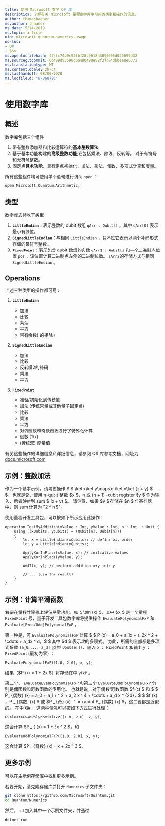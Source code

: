 ```yaml
---
title: 使用 Microsoft 数字 Q# 库
description: 了解有关 Microsoft 量程数字库中可用的类型和操作的信息。
author: thomashaener
ms.author: thhaner
ms.date: 5/14/2019
ms.topic: article
uid: microsoft.quantum.numerics.usage
no-loc:
- Q#
- $$v
ms.openlocfilehash: 474fc74b9c92fbf28c0618a3090905d025699d32
ms.sourcegitcommit: 6bf99d93590d6aa80490e88f2fd74dbbee8e0371
ms.translationtype: MT
ms.contentlocale: zh-CN
ms.lasthandoff: 08/06/2020
ms.locfileid: "87868791"
---
```

# <a name="using-the-numerics-library"></a>使用数字库

## <a name="overview"></a>概述

数字库包括三个组件

1. 带有整数添加器和比较运算符的**基本整数算法**
1. 基于基本功能构建的**高级整数功能**;它包括乘法、除法、反转等。 对于有符号和无符号整数。
1. 固定点**算术功能**，具有定点初始化、加法、乘法、倒数、多项式计算和度量。

所有这些组件均可使用单个语句进行访问 `open` ：
```qsharp
open Microsoft.Quantum.Arithmetic;
```

## <a name="types"></a>类型

数字库支持以下类型

1. **`LittleEndian`**：表示整数的 qubit 数组 `qArr : Qubit[]` ，其中 `qArr[0]` 表示最小有效位。
1. **`SignedLittleEndian`**：与相同 `LittleEndian` ，只不过它表示以两个补码形式存储的带符号整数。
1. **`FixedPoint`**：表示包含 qubit 数组的实数 `qArr2 : Qubit[]` 和一个二进制点位置 `pos` ，该位置计算二进制点左侧的二进制位数。 `qArr2`的存储方式与相同 `SignedLittleEndian` 。

## <a name="operations"></a>Operations

上述三种类型的操作都可用：

1. **`LittleEndian`**
    - 加法
    - 比较
    - 乘法
    - 平方
    - 带有余数) 的相除 (

1. **`SignedLittleEndian`**
    - 加法
    - 比较
    - 反转模2的补码
    - 乘法
    - 平方

1. **`FixedPoint`**
    - 准备/初始化到传统值
    - 加法 (传统常量或其他量子固定点) 
    - 比较
    - 乘法
    - 平方
    - 对偶函数和奇数函数进行了特殊化计算
    - 倒数 (1/x) 
    -  (传统双) 度量值

有关这些操作的详细信息和详细信息，请参阅 Q# 库参考文档，网址为[docs.microsoft.com](https://docs.microsoft.com/quantum)

## <a name="sample-integer-addition"></a>示例：整数加法

作为一个基本示例，请考虑操作 $ $ \ket x\ket y\mapsto \ket x\ket {x + y} $ $，也就是说，使用 n-qubit 整数 $x $，n 或 (n + 1) -qubit register $y $ 作为输入，后者映射到 sum $ (x + y) $。 请注意，如果 $y $ 存储在 $n $ 位寄存器中，则 sum 计算为 "2 ^ n $"。

使用量程开发工具包，可以按如下所示应用此操作：
```qsharp
operation TestMyAddition(xValue : Int, yValue : Int, n : Int) : Unit {
    using ((xQubits, yQubits) = (Qubit[n], Qubit[n]))
    {
        let x = LittleEndian(xQubits); // define bit order
        let y = LittleEndian(yQubits);
        
        ApplyXorInPlace(xValue, x); // initialize values
        ApplyXorInPlace(yValue, y);
        
        AddI(x, y); // perform addition x+y into y
        
        // ... (use the result)
    }
}
```

## <a name="sample-evaluating-smooth-functions"></a>示例：计算平滑函数

若要在量程计算机上评估平滑功能，如 $ \sin (x) $，其中 $x $ 是一个量程 `FixedPoint` 号，量子开发工具包数字库将提供操作 `EvaluatePolynomialFxP` 和 `Evaluate[Even/Odd]PolynomialFxP` 。

第一种是，可 `EvaluatePolynomialFxP` 计算 $ $ P (x) = a_0 + a_1x + a_2x ^ 2 + \cdots + a_dx ^ d，$ $ 其中 $d $ 表示*度*的多项式。 为此，所需的全部都是多项式系数 `[a_0,..., a_d]` (类型 `Double[]`) 、输入 `x : FixedPoint` 和输出 `y : FixedPoint` (最初为零) ：
```qsharp
EvaluatePolynomialFxP([1.0, 2.0], x, y);
```
结果（$P (x) = 1 + 2x $）将存储在中 `yFxP` 。

第二个、 `EvaluateEvenPolynomialFxP` 和第三个 `EvaluateOddPolynomialFxP` 分别是偶函数和奇数函数的专用化。 也就是说，对于偶数/奇数函数 $f (x) $ 和 $ $ P_ {偶数} (x) = a_0 + a_1 x ^ 2 + a_2 x ^ 4 + \cdots + a_d x ^ {2d}，$ $ $f (x) $，$P _ {偶数} (x) $ 或 $P _ {奇} (x) ： = x\cdot P_ {偶数} (x) $，这二者都是近似的。
在中 Q# ，这两种情况可以按如下方式进行处理：
```qsharp
EvaluateEvenPolynomialFxP([1.0, 2.0], x, y);
```
这会计算 $P _ { (x) = 1 + 2x ^ 2 $，和
```qsharp
EvaluateOddPolynomialFxP([1.0, 2.0], x, y);
```
这会计算 $P _ {奇数} (x) = x + 2x ^ 3 $。

## <a name="more-samples"></a>更多示例

可以在[主示例存储库](https://github.com/Microsoft/Quantum)中找到更多示例。

若要开始，请克隆存储库并打开 `Numerics` 子文件夹：

```bash
git clone https://github.com/Microsoft/Quantum.git
cd Quantum/Numerics
```

然后， `cd` 加入其中一个示例文件夹，并通过

```bash
dotnet run
```
